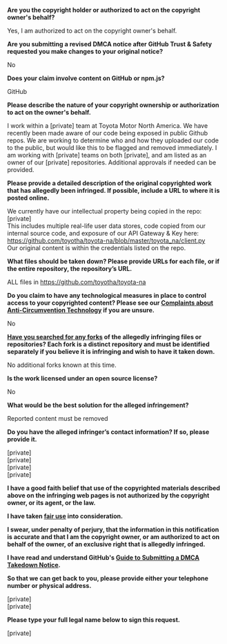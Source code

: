 **Are you the copyright holder or authorized to act on the copyright owner's behalf?**

Yes, I am authorized to act on the copyright owner's behalf.

**Are you submitting a revised DMCA notice after GitHub Trust & Safety requested you make changes to your original notice?**

No

**Does your claim involve content on GitHub or npm.js?**

GitHub

**Please describe the nature of your copyright ownership or authorization to act on the owner's behalf.**

I work within a [private] team at Toyota Motor North America. We have recently been made aware of our code being exposed in public Github repos. We are working to determine who and how they uploaded our code to the public, but would like this to be flagged and removed immediately. I am working with [private] teams on both [private], and am listed as an owner of our [private] repositories. Additional approvals if needed can be provided.

**Please provide a detailed description of the original copyrighted work that has allegedly been infringed. If possible, include a URL to where it is posted online.**

We currently have our intellectual property being copied in the repo: [private]  
This includes multiple real-life user data stores, code copied from our internal source code, and exposure of our API Gateway & Key here: https://github.com/toyotha/toyota-na/blob/master/toyota_na/client.py  
Our original content is within the credentials listed on the repo.

**What files should be taken down? Please provide URLs for each file, or if the entire repository, the repository’s URL.**

ALL files in https://github.com/toyotha/toyota-na

**Do you claim to have any technological measures in place to control access to your copyrighted content? Please see our <a href="https://docs.github.com/articles/guide-to-submitting-a-dmca-takedown-notice#complaints-about-anti-circumvention-technology">Complaints about Anti-Circumvention Technology</a> if you are unsure.**

No

**<a href="https://docs.github.com/articles/dmca-takedown-policy#b-what-about-forks-or-whats-a-fork">Have you searched for any forks</a> of the allegedly infringing files or repositories? Each fork is a distinct repository and must be identified separately if you believe it is infringing and wish to have it taken down.**

No additional forks known at this time.

**Is the work licensed under an open source license?**

No

**What would be the best solution for the alleged infringement?**

Reported content must be removed

**Do you have the alleged infringer’s contact information? If so, please provide it.**

[private]  
[private]  
[private]  
[private]  

**I have a good faith belief that use of the copyrighted materials described above on the infringing web pages is not authorized by the copyright owner, or its agent, or the law.**

**I have taken <a href="https://www.lumendatabase.org/topics/22">fair use</a> into consideration.**

**I swear, under penalty of perjury, that the information in this notification is accurate and that I am the copyright owner, or am authorized to act on behalf of the owner, of an exclusive right that is allegedly infringed.**

**I have read and understand GitHub's <a href="https://docs.github.com/articles/guide-to-submitting-a-dmca-takedown-notice/">Guide to Submitting a DMCA Takedown Notice</a>.**

**So that we can get back to you, please provide either your telephone number or physical address.**

[private]  
[private]  

**Please type your full legal name below to sign this request.**

[private]  
